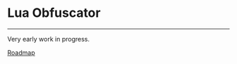 # Lua Obfuscator
---
Very early work in progress.

[Roadmap](https://nebula-cough-a96.notion.site/22ef27fef00f806f8308e80c7a4372f7)
